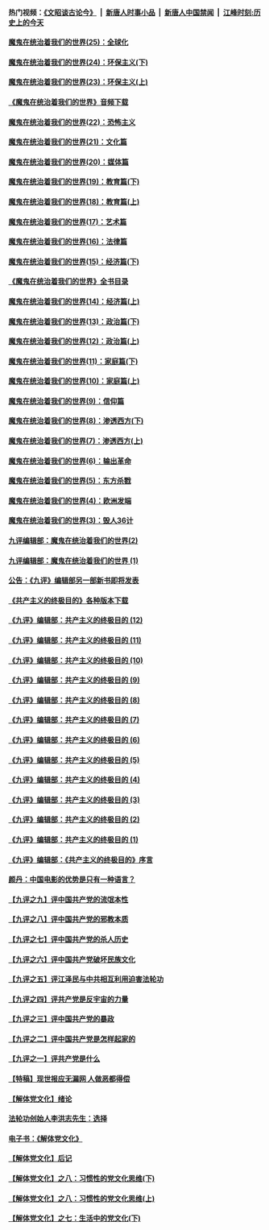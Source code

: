 #### 热门视频：[《文昭谈古论今》](https://github.com/gfw-breaker/wenzhao/blob/master/README.md?t=11060333) &nbsp;|&nbsp; [新唐人时事小品](https://github.com/gfw-breaker/ntdtv-comedy/blob/master/README.md?t=11060333) &nbsp;|&nbsp; [新唐人中国禁闻](https://github.com/gfw-breaker/ntdtv-news/blob/master/README.md?t=11060333) &nbsp;|&nbsp; [江峰时刻:历史上的今天](https://github.com/gfw-breaker/today-in-history/blob/master/README.md?t=11060333) 

#### [魔鬼在统治着我们的世界(25)：全球化](../pages/nsc422/n10788205.md?t=11060333) 

#### [魔鬼在统治着我们的世界(24)：环保主义(下)](../pages/nsc422/n10695307.md?t=11060333) 

#### [魔鬼在统治着我们的世界(23)：环保主义(上)](../pages/nsc422/n10688613.md?t=11060333) 

#### [《魔鬼在统治着我们的世界》音频下载](../pages/nsc422/n10635553.md?t=11060333) 

#### [魔鬼在统治着我们的世界(22)：恐怖主义](../pages/nsc422/n10614727.md?t=11060333) 

#### [魔鬼在统治着我们的世界(21)：文化篇](../pages/nsc422/n10597706.md?t=11060333) 

#### [魔鬼在统治着我们的世界(20)：媒体篇](../pages/nsc422/n10586579.md?t=11060333) 

#### [魔鬼在统治着我们的世界(19)：教育篇(下)](../pages/nsc422/n10564808.md?t=11060333) 

#### [魔鬼在统治着我们的世界(18)：教育篇(上)](../pages/nsc422/n10526970.md?t=11060333) 

#### [魔鬼在统治着我们的世界(17)：艺术篇](../pages/nsc422/n10499093.md?t=11060333) 

#### [魔鬼在统治着我们的世界(16)：法律篇](../pages/nsc422/n10485969.md?t=11060333) 

#### [魔鬼在统治着我们的世界(15)：经济篇(下)](../pages/nsc422/n10469975.md?t=11060333) 

#### [《魔鬼在统治着我们的世界》全书目录](../pages/nsc422/n10464261.md?t=11060333) 

#### [魔鬼在统治着我们的世界(14)：经济篇(上)](../pages/nsc422/n10457370.md?t=11060333) 

#### [魔鬼在统治着我们的世界(13)：政治篇(下)](../pages/nsc422/n10448270.md?t=11060333) 

#### [魔鬼在统治着我们的世界(12)：政治篇(上)](../pages/nsc422/n10444576.md?t=11060333) 

#### [魔鬼在统治着我们的世界(11)：家庭篇(下)](../pages/nsc422/n10440961.md?t=11060333) 

#### [魔鬼在统治着我们的世界(10)：家庭篇(上)](../pages/nsc422/n10435448.md?t=11060333) 

#### [魔鬼在统治着我们的世界(9)：信仰篇](../pages/nsc422/n10432159.md?t=11060333) 

#### [魔鬼在统治着我们的世界(8)：渗透西方(下)](../pages/nsc422/n10429603.md?t=11060333) 

#### [魔鬼在统治着我们的世界(7)：渗透西方(上)](../pages/nsc422/n10426013.md?t=11060333) 

#### [魔鬼在统治着我们的世界(6)：输出革命](../pages/nsc422/n10421536.md?t=11060333) 

#### [魔鬼在统治着我们的世界(5)：东方杀戮](../pages/nsc422/n10417707.md?t=11060333) 

#### [魔鬼在统治着我们的世界(4)：欧洲发端](../pages/nsc422/n10414890.md?t=11060333) 

#### [魔鬼在统治着我们的世界(3)：毁人36计](../pages/nsc422/n10411583.md?t=11060333) 

#### [九评编辑部：魔鬼在统治着我们的世界(2)](../pages/nsc422/n10410036.md?t=11060333) 

#### [九评编辑部：魔鬼在统治着我们的世界 (1)](../pages/nsc422/n10406825.md?t=11060333) 

#### [公告：《九评》编辑部另一部新书即将发表](../pages/nsc422/n10405104.md?t=11060333) 

#### [《共产主义的终极目的》各种版本下载](../pages/nsc422/n10022138.md?t=11060333) 

#### [《九评》编辑部：共产主义的终极目的 (12)](../pages/nsc422/n9933272.md?t=11060333) 

#### [《九评》编辑部：共产主义的终极目的 (11)](../pages/nsc422/n9924973.md?t=11060333) 

#### [《九评》编辑部：共产主义的终极目的 (10)](../pages/nsc422/n9920883.md?t=11060333) 

#### [《九评》编辑部：共产主义的终极目的 (9)](../pages/nsc422/n9916363.md?t=11060333) 

#### [《九评》编辑部：共产主义的终极目的 (8)](../pages/nsc422/n9912488.md?t=11060333) 

#### [《九评》编辑部：共产主义的终极目的 (7)](../pages/nsc422/n9901176.md?t=11060333) 

#### [《九评》编辑部：共产主义的终极目的 (6)](../pages/nsc422/n9899359.md?t=11060333) 

#### [《九评》编辑部：共产主义的终极目的 (5)](../pages/nsc422/n9893174.md?t=11060333) 

#### [《九评》编辑部：共产主义的终极目的 (4)](../pages/nsc422/n9891246.md?t=11060333) 

#### [《九评》编辑部：共产主义的终极目的 (3)](../pages/nsc422/n9879879.md?t=11060333) 

#### [《九评》编辑部：共产主义的终极目的 (2)](../pages/nsc422/n9876205.md?t=11060333) 

#### [《九评》编辑部：共产主义的终极目的 (1)](../pages/nsc422/n9865857.md?t=11060333) 

#### [《九评》编辑部：《共产主义的终极目的》序言](../pages/nsc422/n9862666.md?t=11060333) 

#### [颜丹：中国电影的优势是只有一种语言？](../pages/nsc422/n9583062.md?t=11060333) 

#### [【九评之九】评中国共产党的流氓本性](../pages/nsc422/n737542.md?t=11060333) 

#### [【九评之八】评中国共产党的邪教本质](../pages/nsc422/n735942.md?t=11060333) 

#### [【九评之七】评中国共产党的杀人历史](../pages/nsc422/n733806.md?t=11060333) 

#### [【九评之六】评中国共产党破坏民族文化](../pages/nsc422/n731667.md?t=11060333) 

#### [【九评之五】评江泽民与中共相互利用迫害法轮功](../pages/nsc422/n730058.md?t=11060333) 

#### [【九评之四】评共产党是反宇宙的力量](../pages/nsc422/n727814.md?t=11060333) 

#### [【九评之三】评中国共产党的暴政](../pages/nsc422/n725597.md?t=11060333) 

#### [【九评之二】评中国共产党是怎样起家的](../pages/nsc422/n723946.md?t=11060333) 

#### [【九评之一】评共产党是什么](../pages/nsc422/n722529.md?t=11060333) 

#### [【特稿】现世报应无漏网 人做恶都得偿](../pages/nsc422/n4215167.md?t=11060333) 

#### [【解体党文化】绪论](../pages/nsc422/n1449356.md?t=11060333) 

#### [法轮功创始人李洪志先生：选择](../pages/nsc422/n3580738.md?t=11060333) 

#### [电子书：《解体党文化》](../pages/nsc422/n1573484.md?t=11060333) 

#### [【解体党文化】后记](../pages/nsc422/n1531999.md?t=11060333) 

#### [【解体党文化】之八：习惯性的党文化思维(下)](../pages/nsc422/n1526477.md?t=11060333) 

#### [【解体党文化】之八：习惯性的党文化思维(上)](../pages/nsc422/n1520631.md?t=11060333) 

#### [【解体党文化】之七：生活中的党文化(下)](../pages/nsc422/n1513446.md?t=11060333) 

